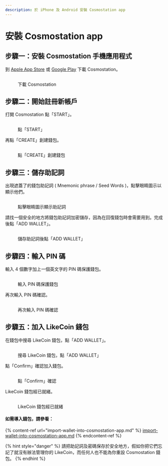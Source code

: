 ```yaml
---
description: 於 iPhone 及 Android 安裝 Cosmostation app
---
```


# 安裝 Cosmostation app

## 步驟一：安裝 Cosmostation 手機應用程式

到 [Apple App Store](https://apps.apple.com/us/app/cosmostation/id1459830339) 或 [Google Play](https://play.google.com/store/apps/details?id=wannabit.io.cosmostaion\&hl=en\_US\&gl=US) 下載 Cosmostation。

<figure><img src="../../../.gitbook/assets/Cosmostation mobile create wallet 1.png" alt=""><figcaption><p>下載 Cosmostation</p></figcaption></figure>

## 步驟二：開始註冊新帳戶

打開 Cosmostation 點「START」。

<figure><img src="../../../.gitbook/assets/Cosmostation mobile create wallet 2.png" alt=""><figcaption><p>點「START」</p></figcaption></figure>

再點「CREATE」創建錢包。

<figure><img src="../../../.gitbook/assets/Cosmostation mobile create wallet 3.png" alt=""><figcaption><p>點「CREATE」創建錢包</p></figcaption></figure>

## 步驟三：儲存助記詞

出現遮蓋了的錢包助記詞 ( Mnemonic phrase / Seed Words )，點擊眼睛圖示以顯示他們。

<figure><img src="../../../.gitbook/assets/Cosmostation mobile create wallet 4.jpg" alt=""><figcaption><p>點擊眼睛圖示顯示助記詞</p></figcaption></figure>

請找一個安全的地方將錢包助記詞加密儲存，因為在回復錢包時會需要用到。完成後點「ADD WALLET」。

<figure><img src="../../../.gitbook/assets/Cosmostation mobile create wallet 5.jpg" alt=""><figcaption><p>儲存助記詞後點「ADD WALLET」</p></figcaption></figure>

## 步驟四：輸入 PIN 碼

輸入 4 個數字加上一個英文字的 PIN 碼保護錢包。

<figure><img src="../../../.gitbook/assets/Cosmostation mobile create wallet 6.png" alt=""><figcaption><p>輸入 PIN 碼保護錢包</p></figcaption></figure>

再次輸入 PIN 碼確認。

<figure><img src="../../../.gitbook/assets/Cosmostation mobile create wallet 7.png" alt=""><figcaption><p>再次輸入 PIN 碼確認</p></figcaption></figure>

## 步驟五：加入 LikeCoin 錢包

在錢包中搜尋 LikeCoin 錢包，點「ADD WALLET」。

<figure><img src="../../../.gitbook/assets/Cosmostation mobile create wallet 8.png" alt=""><figcaption><p>搜尋 LikeCoin 錢包，點「ADD WALLET」</p></figcaption></figure>

點「Confirm」確認加入錢包。

<figure><img src="../../../.gitbook/assets/Cosmostation mobile create wallet 9.png" alt=""><figcaption><p>點「Confirm」確認</p></figcaption></figure>

LikeCoin 錢包經已就緒。

<figure><img src="../../../.gitbook/assets/Cosmostation mobile create wallet 10.png" alt=""><figcaption><p>LikeCoin 錢包經已就緒</p></figcaption></figure>

#### 如需導入錢包，請參看：

{% content-ref url="import-wallet-into-cosmostation-app.md" %}
[import-wallet-into-cosmostation-app.md](import-wallet-into-cosmostation-app.md)
{% endcontent-ref %}

{% hint style="danger" %}
請把助記詞及密碼保存於安全地方，假如你把它們忘記了就沒有辦法管理你的 LikeCoin，而任何人也不能為你重設 Cosmostation 錢包。
{% endhint %}
